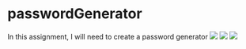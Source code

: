 # passwordGenerator

In this assignment, I will need to create a password generator 
![](Asests/passwordpost28click.png)
![](Assests/passwordpreclick.png)
![](Assests/passwordwith12chars.png)
